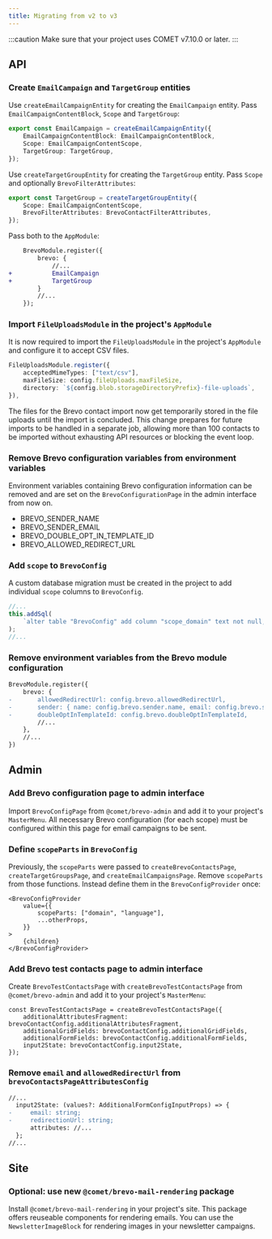 ```yaml
---
title: Migrating from v2 to v3
---
```


:::caution
Make sure that your project uses COMET v7.10.0 or later.
:::

## API

### Create `EmailCampaign` and `TargetGroup` entities

Use `createEmailCampaignEntity` for creating the `EmailCampaign` entity. Pass `EmailCampaignContentBlock`, `Scope` and `TargetGroup`:

```ts
export const EmailCampaign = createEmailCampaignEntity({
    EmailCampaignContentBlock: EmailCampaignContentBlock,
    Scope: EmailCampaignContentScope,
    TargetGroup: TargetGroup,
});
```

Use `createTargetGroupEntity` for creating the `TargetGroup` entity. Pass `Scope` and optionally `BrevoFilterAttributes`:

```ts
export const TargetGroup = createTargetGroupEntity({
    Scope: EmailCampaignContentScope,
    BrevoFilterAttributes: BrevoContactFilterAttributes,
});
```

Pass both to the `AppModule`:

```diff
    BrevoModule.register({
        brevo: {
            //...
+           EmailCampaign
+           TargetGroup
        }
        //...
    });
```

### Import `FileUploadsModule` in the project's `AppModule`

It is now required to import the `FileUploadsModule` in the project's `AppModule` and configure it to accept CSV files.

```ts
FileUploadsModule.register({
    acceptedMimeTypes: ["text/csv"],
    maxFileSize: config.fileUploads.maxFileSize,
    directory: `${config.blob.storageDirectoryPrefix}-file-uploads`,
}),
```

The files for the Brevo contact import now get temporarily stored in the file uploads until the import is concluded.
This change prepares for future imports to be handled in a separate job, allowing more than 100 contacts to be imported without exhausting API resources or blocking the event loop.

### Remove Brevo configuration variables from environment variables

Environment variables containing Brevo configuration information can be removed and are set on the `BrevoConfigurationPage` in the admin interface from now on.

- BREVO_SENDER_NAME
- BREVO_SENDER_EMAIL
- BREVO_DOUBLE_OPT_IN_TEMPLATE_ID
- BREVO_ALLOWED_REDIRECT_URL

### Add `scope` to `BrevoConfig`

A custom database migration must be created in the project to add individual `scope` columns to `BrevoConfig`.

```ts
//...
this.addSql(
    `alter table "BrevoConfig" add column "scope_domain" text not null, add column "scope_language" text not null;`,
);
//...
```

### Remove environment variables from the Brevo module configuration

```diff
BrevoModule.register({
    brevo: {
-       allowedRedirectUrl: config.brevo.allowedRedirectUrl,
-       sender: { name: config.brevo.sender.name, email: config.brevo.sender.email },
-       doubleOptInTemplateId: config.brevo.doubleOptInTemplateId,
        //...
    },
    //...
})
```

## Admin

### Add Brevo configuration page to admin interface

Import `BrevoConfigPage` from `@comet/brevo-admin` and add it to your project's `MasterMenu`. All necessary Brevo configuration (for each scope) must be configured within this page for email campaigns to be sent.

### Define `scopeParts` in `BrevoConfig`

Previously, the `scopeParts` were passed to `createBrevoContactsPage`, `createTargetGroupsPage`, and `createEmailCampaignsPage`.
Remove `scopeParts` from those functions.
Instead define them in the `BrevoConfigProvider` once:

```tsx
<BrevoConfigProvider
    value={{
        scopeParts: ["domain", "language"],
        ...otherProps,
    }}
>
    {children}
</BrevoConfigProvider>
```

### Add Brevo test contacts page to admin interface

Create `BrevoTestContactsPage` with `createBrevoTestContactsPage` from `@comet/brevo-admin` and add it to your project's `MasterMenu`:

```tsx
const BrevoTestContactsPage = createBrevoTestContactsPage({
    additionalAttributesFragment: brevoContactConfig.additionalAttributesFragment,
    additionalGridFields: brevoContactConfig.additionalGridFields,
    additionalFormFields: brevoContactConfig.additionalFormFields,
    input2State: brevoContactConfig.input2State,
});
```

### Remove `email` and `allowedRedirectUrl` from `brevoContactsPageAttributesConfig`

```diff
//...
  input2State: (values?: AdditionalFormConfigInputProps) => {
-     email: string;
-     redirectionUrl: string;
      attributes: //...
  };
//...
```

## Site

### Optional: use new `@comet/brevo-mail-rendering` package

Install `@comet/brevo-mail-rendering` in your project's site.
This package offers reuseable components for rendering emails.
You can use the `NewsletterImageBlock` for rendering images in your newsletter campaigns.
